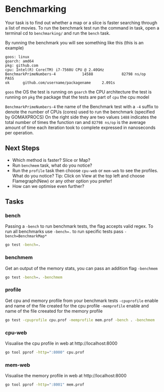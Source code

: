 # Benchmarking

Your task is to find out whether a map or a slice is faster searching through a list of movies. To run the benchmark test run the command in task, open a terminal cd to `benchmarking/` and run the `bench` task. 

By running the benchmark you will see something like this (this is an example)

```
goos: linux
goarch: amd64
pkg: github.com
cpu: Intel(R) Core(TM) i7-7560U CPU @ 2.40GHz
BenchmarkPrimeNumbers-4            14588             82798 ns/op
PASS
ok      github.com/username/packagename     2.091s
```
`goos` the OS the test is running on
`goarch` the CPU architecture the test is running on
`pkg` the package that the tests are part of
`cpu` the cpu model

`BenchmarkPrimeNumbers-4` the name of the Benchmark test with a `-4` suffix to denote the number of CPUs (cores) used to run the benchmark (specified by GOMAXPROCS)
On the right side they are two values `1488` indicates the total number of times the function ran and `82798 ns/op` is the average amount of time each iteration took to complete expressed in nanoseconds per operation.

## Next Steps

- Which method is faster? Slice or Map?
- Run `benchmem` task, what do you notice?
- Run the `profile` task then choose `cpu-web` or `mem-web` to see the profiles. What do you notice? Tip: Click on View at the top left and choose Flamegraph(New) or any other option you prefer!
- How can we optimise even further?

## Tasks

### bench

Passing a `-bench` to run benchmark tests, the flag accepts valid regex. To run all benchmarks use `-bench=.` to run specific tests pass `-bench=BenchmarkMap*` 

```bash
go test -bench=.
```

### benchmem

Get an output of the memory stats, you can pass an addition flag `-benchmem`

```bash
go test -bench=. -benchmem
```

### profile

Get cpu and memory profile from your benchmark tests
`-cpuprofile` enable and name of the file created for the cpu profile
`-memprofile` enable and name of the file creeated for the memory profile

```bash
go test -cpuprofile cpu.prof -memprofile mem.prof -bench . -benchmem
```

### cpu-web

Visualise the cpu profile in web at http://localhost:8000

```bash
go tool pprof -http=":8000" cpu.prof
```

### mem-web

Visualise the memory profile in web at http://localhost:8000

```bash
go tool pprof -http=":8001" mem.prof
```
